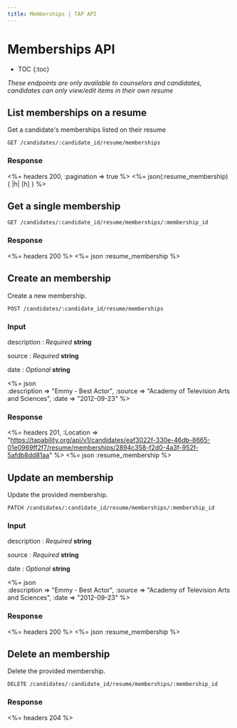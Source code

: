 ```yaml
---
title: Memberships | TAP API
---
```


# Memberships API

* TOC
{:toc}

_These endpoints are only available to counselors and candidates, candidates can only view/edit items in their own resume_

## List memberships on a resume

Get a candidate's memberships listed on their resume

    GET /candidates/:candidate_id/resume/memberships

### Response

<%= headers 200, :pagination => true %>
<%= json(:resume_membership) { |h| [h] } %>

## Get a single membership

    GET /candidates/:candidate_id/resume/memberships/:membership_id

### Response

<%= headers 200 %>
<%= json :resume_membership %>

## Create an membership

Create a new membership.

    POST /candidates/:candidate_id/resume/memberships

### Input

description
: _Required_ **string**

source
: _Required_ **string**

date
: _Optional_ **string**

<%= json \
    :description => "Emmy - Best Actor",
    :source      => "Academy of Television Arts and Sciences",
    :date        => "2012-09-23"
%>

### Response

<%= headers 201, :Location => "https://tapability.org/api/v1/candidates/eaf3022f-330e-46db-8665-01e0969ff2f7/resume/memberships/2894c358-f2d0-4a3f-952f-5afdb8dd81aa" %>
<%= json :resume_membership %>

## Update an membership

Update the provided membership.

    PATCH /candidates/:candidate_id/resume/memberships/:membership_id

### Input

description
: _Required_ **string**

source
: _Required_ **string**

date
: _Optional_ **string**

<%= json \
    :description => "Emmy - Best Actor",
    :source      => "Academy of Television Arts and Sciences",
    :date        => "2012-09-23"
%>

### Response

<%= headers 200 %>
<%= json :resume_membership %>

## Delete an membership

Delete the provided membership.

    DELETE /candidates/:candidate_id/resume/memberships/:membership_id

### Response

<%= headers 204 %>
